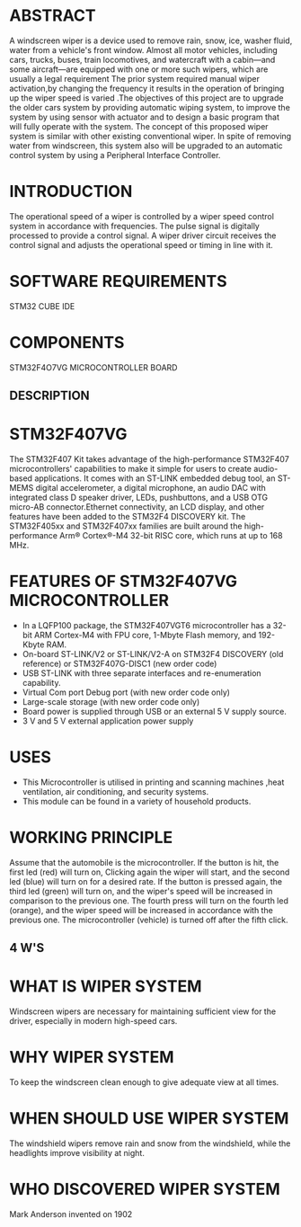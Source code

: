 # ABSTRACT
A windscreen wiper is a device used to remove rain, snow, ice, washer fluid, water from a vehicle's front window. Almost all motor vehicles, including cars, trucks, buses, train locomotives, and watercraft with a cabin—and some aircraft—are equipped with one or more such wipers, which are usually a legal requirement
The prior system required manual wiper activation,by changing the frequency it results in the operation of bringing up the wiper speed is varied .The objectives of this project are to upgrade the older cars system by providing automatic wiping system, to improve the system by using sensor with actuator and to design a basic program that will fully operate with the system.
The concept of this proposed wiper system is similar with other existing conventional wiper. In spite of removing water from windscreen, this system also will be upgraded to an automatic control system by using a Peripheral Interface Controller.

# INTRODUCTION
  The operational speed of a wiper is controlled by a wiper speed control system in accordance with frequencies. The pulse signal is digitally processed to provide a control signal. A wiper driver circuit receives the control signal and adjusts the operational speed or timing in line with it.
# SOFTWARE REQUIREMENTS
 STM32 CUBE IDE
# COMPONENTS
  STM32F4O7VG MICROCONTROLLER BOARD
## DESCRIPTION
# STM32F407VG
 The STM32F407  Kit takes advantage of the high-performance STM32F407 microcontrollers' capabilities to make it simple for users to create audio-based applications. It comes with an ST-LINK embedded debug tool, an ST-MEMS digital accelerometer, a digital microphone, an audio DAC with integrated class D speaker driver, LEDs, pushbuttons, and a USB OTG micro-AB connector.Ethernet connectivity, an LCD display, and other features have been added to the STM32F4 DISCOVERY kit. The STM32F405xx and STM32F407xx families are built around the high-performance Arm® Cortex®-M4 32-bit RISC core, which runs at up to 168 MHz.
 # FEATURES OF STM32F407VG MICROCONTROLLER
  * In a LQFP100 package, the STM32F407VGT6 microcontroller has a 32-bit ARM Cortex-M4 with FPU core, 1-Mbyte Flash memory, and 192-Kbyte RAM.
  * On-board ST-LINK/V2 or ST-LINK/V2-A on STM32F4 DISCOVERY (old reference) or STM32F407G-DISC1 (new order code)
  * USB ST-LINK with three separate interfaces and re-enumeration capability.
  * Virtual Com port Debug port (with new order code only)
  * Large-scale storage (with new order code only)
  * Board power is supplied through USB or an external 5 V supply source.
  * 3 V and 5 V external application power supply
 # USES
  * This Microcontroller is utilised in printing and scanning machines ,heat ventilation, air conditioning, and security systems. 
  * This module can be found in a variety of household products.
 # WORKING PRINCIPLE
  Assume that the automobile is the microcontroller. If the button is hit, the first led (red) will turn on, Clicking again  the wiper will start, and the second led (blue) will turn on for a desired rate. If the button is pressed again, the third led (green) will turn on, and the wiper's speed will be increased in comparison to the previous one. The fourth press will turn on the fourth led (orange), and the wiper speed will be increased in accordance with the previous one. The microcontroller (vehicle) is turned off after the fifth click.
 ## 4 W'S
 # WHAT IS WIPER SYSTEM
  Windscreen wipers are necessary for maintaining sufficient view for the driver, especially in modern high-speed cars.
 # WHY WIPER SYSTEM
   To keep the windscreen clean enough to give adequate view at all times.
 # WHEN SHOULD USE WIPER SYSTEM 
  The windshield wipers remove rain and snow from the windshield, while the headlights improve visibility at night.
 # WHO DISCOVERED WIPER SYSTEM
  Mark Anderson invented on 1902
